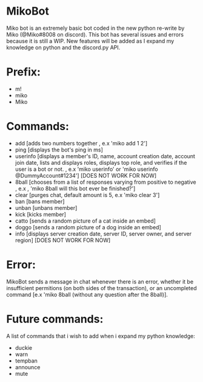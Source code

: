 # MikoBot
Miko bot is an extremely basic bot coded in the new python re-write by Miko (@Miko#8008 on discord). This bot has several issues and errors because it is still a WIP. New features will be added as I expand my knowledge on python and the discord.py API. 

# Prefix:
- m!
- miko
- Miko

# Commands: 
- add [adds two numbers together , e.x 'miko add 1 2']
- ping [displays the bot's ping in ms]
- userinfo [displays a member's ID, name, account creation date, account join date, lists and displays roles, displays top role, and verifies if the user is a bot or not. , e.x 'miko userinfo' or 'miko userinfo @DummyAccount#1234'] [DOES NOT WORK FOR NOW]
- 8ball [chooses from a list of responses varying from positive to negative , e.x , 'miko 8ball will this bot ever be finished?']
- clear [purges chat, default amount is 5, e.x 'miko clear 3']
- ban [bans member]
- unban [unbans member]
- kick [kicks member]
- catto [sends a random picture of a cat inside an embed]
- doggo [sends a random picture of a dog inside an embed]
- info [displays server creation date, server ID, server owner, and server region] [DOES NOT WORK FOR NOW]

# Error:
MikoBot sends a message in chat whenever there is an error, whether it be insufficient permitions (on both sides of the transaction), or an uncompleted command [e.x 'miko 8ball (without any question after the 8ball)].

# Future commands:
A list of commands that i wish to add when i expand my python knowledge:
- duckie 
- warn
- tempban
- announce
- mute
